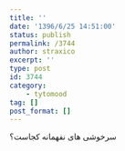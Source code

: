 ```yaml
---
title: ''
date: '1396/6/25 14:51:00'
status: publish
permalink: /3744
author: straxico
excerpt: ''
type: post
id: 3744
category:
    - tytomood
tag: []
post_format: []
---
```

سرخوشی های نفهمانه کجاست؟